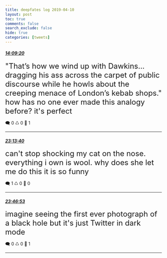 ```yaml
---
title: deepfates log 2019-04-10
layout: post
toc: true
comments: false
search_exclude: false
hide: true
categories: [tweets]
---
```



#### <a href = "https://twitter.com/deepfates/status/1116070678573211648">*14:09:20*</a>

<font size="5">"That’s how we wind up with Dawkins... dragging his ass across the carpet of public discourse while he howls about the creeping menace of London’s kebab shops." how has no one ever made this analogy before? it's perfect</font>



🗨️ 0 ♺ 0 🤍  1   

---
    
#### <a href = "https://twitter.com/deepfates/status/1116207668119527425">*23:13:40*</a>

<font size="5">can't stop shocking my cat on the nose. everything i own is wool. why does she let me do this it is so funny</font>



🗨️ 1 ♺ 0 🤍  0   

---
    
#### <a href = "https://twitter.com/deepfates/status/1116216027891634177">*23:46:53*</a>

<font size="5">imagine seeing the first ever photograph of a black hole but it's just Twitter in dark mode</font>



🗨️ 0 ♺ 0 🤍  1   

---
    
            

